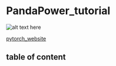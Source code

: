 # PandaPower_tutorial

![alt text here](https://cdn.analyticsvidhya.com/wp-content/uploads/2018/02/pytorch-logo-flat-300x210.png "Title: pytorch logo")

[pytorch_website](http://www.pandapower.org/)

## table of content
